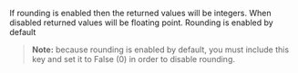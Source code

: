 If rounding is enabled then the returned values will be integers. When disabled returned values will be floating point. 
Rounding is enabled by default

> **Note:** because rounding is enabled by default, you must include this key and set it to False (0) in order to disable rounding.

